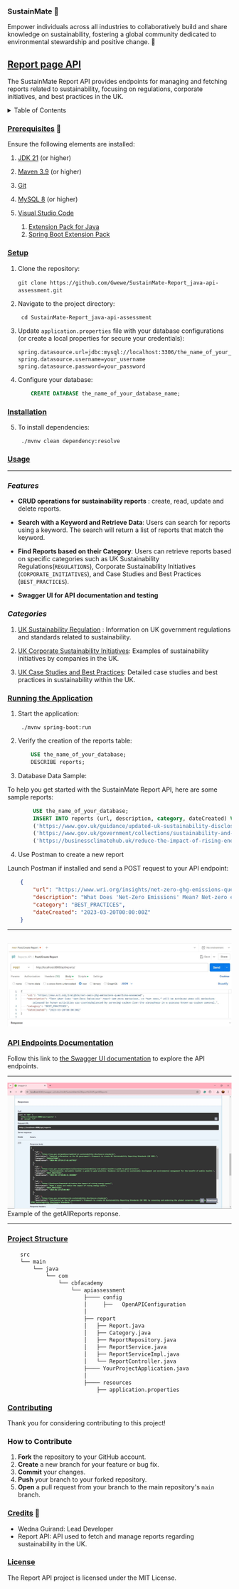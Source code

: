 ### SustainMate :herb:

Empower individuals across all industries to collaboratively build and share knowledge on sustainability, fostering a global community dedicated to environmental stewardship and positive change. :handshake:

## <u>Report page API</u>

The SustainMate Report API provides endpoints for managing and fetching reports related to sustainability, focusing on regulations, corporate initiatives, and best practices in the UK.

<!-- TABLE OF CONTENTS -->
<details>
  <summary>Table of Contents</summary>
  <ol>
    <li>
      <a href="#prerequisites">Prerequisites</a>
    </li>
    <li>
      <a href="#setup">Setup</a>
    </li>
    <li>
      <a href="#installation">Installation</a>
    </li>
    <li>
      <a href="#usage">Usage</a>
    </li>
    <li>
      <a href="#running-the-application">Running the Application</a>
    </li>
    <li>
      <a href="#api-endpoints-documentation">API Endpoints Documentation</a>
    </li>
    <li>
      <a href="#project-structure">Project Structure</a>
    </li>
    <li>
      <a href="#contributing">Contributing</a>
    </li>
    <li>
      <a href="#credits">Credits</a>
    </li>
    <li>
      <a href="#license">License</a>
    </li>
  </ol>
</details>

### <u>Prerequisites</u> :deciduous_tree:

Ensure the following elements are installed:

1. [JDK 21](https://learn.microsoft.com/en-gb/java/openjdk/download#openjdk-21) (or higher)

2. [Maven 3.9](https://maven.apache.org/download.cgi) (or higher)

3. [Git](https://git-scm.com/downloads)

4. [MySQL 8](https://dev.mysql.com/doc/refman/8.4/en/installing.html) (or higher)

5. [Visual Studio Code](https://code.visualstudio.com/Download)
    1. [Extension Pack for Java](https://marketplace.visualstudio.com/items?itemName=vscjava.vscode-java-pack)
    2. [Spring Boot Extension Pack](https://marketplace.visualstudio.com/items?itemName=vmware.vscode-boot-dev-pack)

### <u>Setup</u>

1. Clone the repository:

    `git clone https://github.com/Gwewe/SustainMate-Report_java-api-assessment.git`

2. Navigate to the project directory:

        cd SustainMate-Report_java-api-assessment

3. Update `application.properties` file with your database configurations (or create a local properties for secure your credentials): 

    ```properties
    spring.datasource.url=jdbc:mysql://localhost:3306/the_name_of_your_database
    spring.datasource.username=your_username spring.datasource.password=your_password 
    ```

4. Configure your database:

    ```sql 
        CREATE DATABASE the_name_of_your_database_name; 
    ```

### <u>Installation</u>

5. To install dependencies:

        ./mvnw clean dependency:resolve


### <u>Usage</u>

---
### *Features*


- **CRUD operations for sustainability reports** : create, read, update and delete reports.

- **Search with a Keyword and Retrieve Data**: Users can search for reports using a keyword. The search will return a list of reports that match the keyword.

- **Find Reports based on their Category**: Users can retrieve reports based on specific categories such as UK Sustainability Regulations(`REGULATIONS`), Corporate Sustainability Initiatives (`CORPORATE_INITIATIVES`), and Case Studies and Best Practices (`BEST_PRACTICES`).

- **Swagger UI for API documentation and testing**


### *Categories*


1. [UK Sustainability Regulation](http://localhost:8080/api/reports/category/REGULATIONS) : Information on UK government regulations and standards related to sustainability.

2. [UK Corporate Sustainability Initiatives](http://localhost:8080/api/reports/category/CORPORATE_INITIATIVES): Examples of sustainability initiatives by companies in the UK.

3. [UK Case Studies and Best Practices](http://localhost:8080/api/reports/category/BEST_PRACTICES): Detailed case studies and best practices in sustainability within the UK.


### <u>Running the Application</u>

1. Start the application:

        ./mvnw spring-boot:run


2. Verify the creation of the reports table:

    ```sql
        USE the_name_of_your_database;
        DESCRIBE reports;
    ```


3. Database Data Sample:

To help you get started with the SustainMate Report API, here are some sample reports:

```sql
        USE the_name_of_your_database;
        INSERT INTO reports (url, description, category, dateCreated) VALUES
        ('https://www.gov.uk/guidance/updated-uk-sustainability-disclosure-standards', 'Updated information on the UK government’s framework to create UK Sustainability Reporting Standards (UK SRS).', 'REGULATIONS', '2024-06-13 19:27:43'),
        ('https://www.gov.uk/government/collections/sustainability-and-public-health-a-guide-to-good-practice', 'Sustainability and public health: a guide to good practice. Guidance and advice on sustainable development and environmental management for the benefit of public health.', 'BEST_PRACTICES', '2024-06-13 20:00:31'),
        ('https://businessclimatehub.uk/reduce-the-impact-of-rising-energy-costs/', 'Make a start and reduce the impact of rising energy costs', 'BEST_PRACTICES', '2024-06-13 18:00:00');
```

4. Use Postman to create a new report

Launch Postman if installed and send a POST request to your API endpoint:

```json
    {
        "url": "https://www.wri.org/insights/net-zero-ghg-emissions-questions-answered",
        "description": "What Does 'Net-Zero Emissions' Mean? Net-zero emissions, or “net zero,” will be achieved when all emissions released by human activities are counterbalanced by removing carbon from the atmosphere in a process known as carbon removal.",
        "category": "BEST_PRACTICES",
        "dateCreated": "2023-03-20T00:00:00Z"
    }
```
---

![Postman](Postman.JPG)
---

### <u>API Endpoints Documentation</u>

Follow this link to [the Swagger UI documentation](http://localhost:8080/swagger-ui/index.html) to explore the API endpoints.

---

![Example of GetAllReports response](GetAllReport.JPG)
    Example of the getAllReports reponse.

---
### <u>Project Structure</u>

    
        src
        └── main
            └── java
                └── com
                    └── cbfacademy
                        └── apiassessment
                            ├──── config
                            │     ├──   OpenAPIConfiguration
                            │
                            ├── report
                            │   ├── Report.java
                            │   ├── Category.java
                            │   ├── ReportRepository.java
                            │   ├── ReportService.java
                            │   ├── ReportServiceImpl.java
                            │   └── ReportController.java
                            ├──── YourProjectApplication.java
                            │
                            ├──── resources
                                ├── application.properties
    


### <u>Contributing</u>

Thank you for considering contributing to this project! 

### How to Contribute

1. **Fork** the repository to your GitHub account.
2. **Create** a new branch for your feature or bug fix.
3. **Commit** your changes.
4. **Push** your branch to your forked repository.
5. **Open** a pull request from your branch to the main repository's `main` branch.


### <u>Credits</u> :leaves:

- Wedna Guirand: Lead Developer
- Report API: API used to fetch and manage reports regarding sustainability in the UK.

### <u>License</u>

The Report API project is licensed under the MIT License.